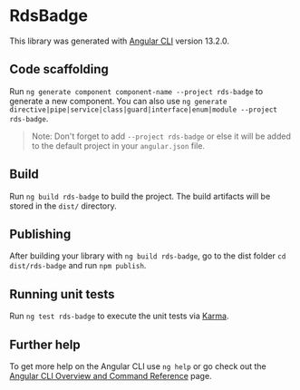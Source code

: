 # RdsBadge

This library was generated with [Angular CLI](https://github.com/angular/angular-cli) version 13.2.0.

## Code scaffolding

Run `ng generate component component-name --project rds-badge` to generate a new component. You can also use `ng generate directive|pipe|service|class|guard|interface|enum|module --project rds-badge`.
> Note: Don't forget to add `--project rds-badge` or else it will be added to the default project in your `angular.json` file. 

## Build

Run `ng build rds-badge` to build the project. The build artifacts will be stored in the `dist/` directory.

## Publishing

After building your library with `ng build rds-badge`, go to the dist folder `cd dist/rds-badge` and run `npm publish`.

## Running unit tests

Run `ng test rds-badge` to execute the unit tests via [Karma](https://karma-runner.github.io).

## Further help

To get more help on the Angular CLI use `ng help` or go check out the [Angular CLI Overview and Command Reference](https://angular.io/cli) page.
